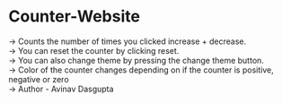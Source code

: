 # Counter-Website
-> Counts the number of times you clicked increase + decrease.<br>
-> You can reset the counter by clicking reset.<br>
-> You can also change theme by pressing the change theme button.<br>
-> Color of the counter changes depending on if the counter is positive, negative or zero
<br>
-> Author - Avinav Dasgupta
